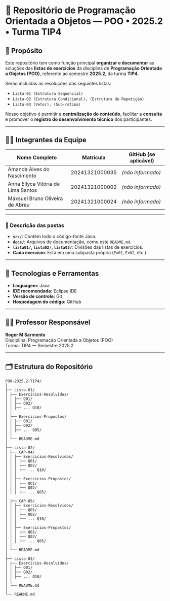 # 📘 Repositório de Programação Orientada a Objetos — POO • 2025.2 • Turma TIP4

## 🎯 Propósito

Este repositório tem como função principal **organizar e documentar** as soluções das **listas de exercícios** da disciplina de **Programação Orientada a Objetos (POO)**, referente ao semestre **2025.2**, da turma **TIP4**.  

Serão incluídas as resoluções das seguintes listas:
- `Lista-01 (Estrutura Sequencial)`
- `Lista-02 (Estrutura Condicional), (Estrutura de Repetição)`
- `Lista-03 (Vetor), (Sub-rotina)`

Nosso objetivo é permitir a **centralização do conteúdo**, facilitar a **consulta** e promover o **registro do desenvolvimento técnico** dos participantes.

---

## 👩‍💻 Integrantes da Equipe

| Nome Completo                              | Matrícula            | GitHub (se aplicável)                  |
|-------------------------------------------|----------------------|----------------------------------------|
| Amanda Alves do Nascimento                | 20241321000035       | *(não informado)*                      |
| Anna Ellyca Vitória de Lima Santos        | 20241321000002       | *(não informado)*                      |
| Maxsuel Bruno Oliveira de Abreu           | 20241321000024       | *(não informado)*                      |

---
### 📄 Descrição das pastas

- **`src/`**: Contém todo o código-fonte Java.
- **`docs/`**: Arquivos de documentação, como este `README.md`.
- **`lista01/`, `lista02/`, `lista03/`**: Divisões das listas de exercícios.
- **Cada exercício**: Está em uma subpasta própria (`Ex01`, `Ex02`, etc.).

---

## 🧰 Tecnologias e Ferramentas

- **Linguagem:** Java  
- **IDE recomendada:** Eclipse IDE  
- **Versão de controle:** Git  
- **Hospedagem do código:** GitHub  

---

## 👨‍🏫 Professor Responsável

**Roger M Sarmento**  
Disciplina: Programação Orientada a Objetos (POO)  
Turma: TIP4 — Semestre 2025.2

---

## 🗂️ Estrutura do Repositório
```
POO-2025.2-TIP4/
│
├── Lista-01/
│ ├── Exercicios-Resolvidos/
│ │ ├── Q01/
│ │ ├── Q02/
│ │ ├── ... Q10/
│ │
│ ├── Exercicios-Propostos/
│ │ ├── Q01/
│ │ ├── Q02/
│ │ ├── ... Q05/
│ │
│ └── README.md
│
├── Lista-02/
│ ├── CAP-04/
│ │ ├── Exercicios-Resolvidos/
│ │ │ ├── Q01/
│ │ │ ├── Q02/
│ │ │ ├── ... Q10/
│ │ │
│ │ ├── Exercicios-Propostos/
│ │ │ ├── Q01/
│ │ │ ├── Q02/
│ │ │ ├── ... Q05/
│
│ ├── CAP-05/
│ │ ├── Exercicios-Resolvidos/
│ │ │ ├── Q01/
│ │ │ ├── Q02/
│ │ │ ├── ... Q10/
│ │ │
│ │ ├── Exercicios-Propostos/
│ │ │ ├── Q01/
│ │ │ ├── Q02/
│ │ │ ├── ... Q05/
│ │
│ └── README.md
│
├── Lista-03/
│ ├── Exercicios-Resolvidos/
│ │ ├── Q01/
│ │ ├── Q02/
│ │ ├── ... Q10/
│ │
│ └── README.md
│
└── README.md
```
